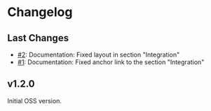 # Changelog

## Last Changes

- [#2](https://github.com/LaxarJS/ax-html-display-widget/2): Documentation: Fixed layout in section "Integration"
- [#1](https://github.com/LaxarJS/ax-html-display-widget/1): Documentation: Fixed anchor link to the section "Integration"


## v1.2.0

Initial OSS version.
